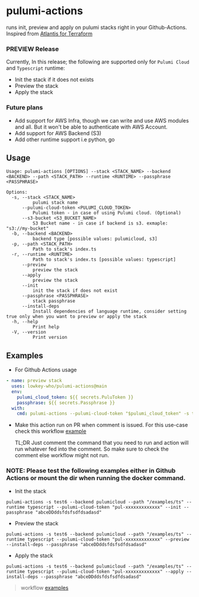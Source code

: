 # pulumi-actions
runs init, preview and apply on pulumi stacks right in your Github-Actions. Inspired from [Atlantis for Terraform](https://www.runatlantis.io/)

### PREVIEW Release
Currently, In this release; the following are supported only for `Pulumi Cloud` and `Typescript` runtime:
- Init the stack if it does not exists
- Preview the stack
- Apply the stack

### Future plans
- Add support for AWS Infra, though we can write and use AWS modules and all. But it won't be able to authenticate with AWS Account.
- Add support for AWS Backend (S3)
- Add other runtime support i.e python, go

## Usage
```
Usage: pulumi-actions [OPTIONS] --stack <STACK_NAME> --backend <BACKEND> --path <STACK_PATH> --runtime <RUNTIME> --passphrase <PASSPHRASE>

Options:
  -s, --stack <STACK_NAME>
          pulumi stack name
      --pulumi-cloud-token <PULUMI_CLOUD_TOKEN>
          Pulumi token - in case of using Pulumi cloud. (Optional)
      --s3-bucket <S3_BUCKET_NAME>
          S3 Bucket name - in case if backend is s3. exmaple: "s3://my-bucket"
  -b, --backend <BACKEND>
          backend type [possible values: pulumicloud, s3]
  -p, --path <STACK_PATH>
          Path to stack's index.ts
  -r, --runtime <RUNTIME>
          Path to stack's index.ts [possible values: typescript]
      --preview
          preview the stack
      --apply
          preview the stack
      --init
          init the stack if does not exist
      --passphrase <PASSPHRASE>
          stack passphrase
      --install-deps
          Install dependencies of language runtime, consider setting true only when you want to preview or apply the stack
  -h, --help
          Print help
  -V, --version
          Print version
```

## Examples

- For Github Actions usage
```yaml
- name: preview stack
  uses: lowkey-who/pulumi-actions@main
  env:
    pulumi_cloud_token: ${{ secrets.PuluToken }}
    passphrase: ${{ secrets.Passphrase }}
  with:
    cmd: pulumi-actions --pulumi-cloud-token "$pulumi_cloud_token" -s test6 --backend pulumicloud --path "$GITHUB_WORKSPACE/examples/ts" --install-deps --preview --passphrase "$passphrase" --runtime typescript
```
- Make this action run on PR when comment is issued.
  For this use-case check this workflow [example](https://github.com/lowkey-who/pulumi-actions/blob/main/.github/workflows/test-issue-comment.yaml)

  TL;DR Just comment the command that you need to run and action will run whatever fed into the comment. So make sure to check the comment else workflow might not run.

### NOTE: Please test the following examples either in Github Actions or mount the dir when running the docker command.
- Init the stack
```
pulumi-actions -s test6 --backend pulumicloud --path "/examples/ts" --runtime typescript --pulumi-cloud-token "pul-xxxxxxxxxxxxx" --init --passphrase "abceDDddsfdsfsdfdsadasd"
```

- Preview the stack
```
pulumi-actions -s test6 --backend pulumicloud --path "/examples/ts" --runtime typescript --pulumi-cloud-token "pul-xxxxxxxxxxxxx" --preview --install-deps --passphrase "abceDDddsfdsfsdfdsadasd"
```

- Apply the stack
```
pulumi-actions -s test6 --backend pulumicloud --path "/examples/ts" --runtime typescript --pulumi-cloud-token "pul-xxxxxxxxxxxxx" --apply --install-deps --passphrase "abceDDddsfdsfsdfdsadasd"
```

> workflow [examples](https://github.com/lowkey-who/pulumi-actions/tree/main/.github/workflows)